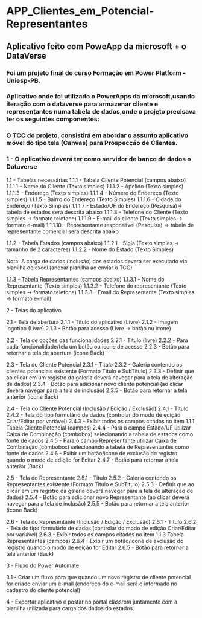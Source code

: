 # APP_Clientes_em_Potencial-Representantes
## Aplicativo feito com PoweApp da microsoft + o DataVerse

### Foi um projeto final do curso Formação em Power Platform - Uniesp-PB.
### Aplicativo onde foi utilizado o PowerApps da microsoft,usando iteração com o dataverse para armazenar cliente e representantes numa tabela de dados,onde o projeto precisava ter os seguintes componentes:

### O TCC do projeto, consistirá em abordar o assunto aplicativo móvel do tipo tela (Canvas) para Prospecção de Clientes.

### 1 - O aplicativo deverá ter como servidor de banco de dados o Dataverse

1.1 - Tabelas necessárias
1.1.1 - Tabela Cliente Potencial (campos abaixo) 1.1.1.1 - Nome do Cliente (Texto simples)
1.1.1.2 - Apelido (Texto simples)
1.1.1.3 - Endereço (Texto simples)
1.1.1.4 - Número do Endereço (Texto simples)
1.1.1.5 - Bairro do Endereço (Texto Simples)
1.1.1.6 - Cidade do Endereço (Texto Simples)
1.1.1.7 - Estado/UF do Endereço (Pesquisa)-> tabela de estados será descrita abaixo
1.1.1.8 - Telefone do Cliente (Texto simples -> formato telefone)
1.1.1.9 - E-mail do cliente (Texto simples -> formato e-mail)
1.1.1.10 - Representante responsável (Pesquisa) -> tabela de representante comercial será descrita abaixo

1.1.2 - Tabela Estados (campos abaixo)
1.1.2.1 - Sigla (Texto simples -> tamanho de 2 caracteres)
1.1.2.2 - Nome do Estado (Texto Simples)

Nota: A carga de dados (inclusão) dos estados deverá ser executado via planilha de excel (anexar planilha ao enviar o TCC)

1.1.3 - Tabela Representantes (campos abaixo)
1.1.3.1 - Nome do Representante (Texto simples)
1.1.3.2 - Telefone do representante (Texto simples -> formato telefone)
1.1.3.3 - Email do Representante (Texto simples -> formato e-mail)


2 - Telas do aplicativo

2.1 - Tela de abertura
2.1.1 - Titulo do aplicativo (Livre)
2.1.2 - Imagem logotipo (Livre)
2.1.3 - Botão para acesso (Livre -> botão ou icone)

2.2 - Tela de opções das funcionalidades
2.2.1 - Titulo (livre)
2.2.2 - Para cada funcionalidade/tela um botão ou icone de acesso
2.2.3 - Botão para retornar a tela de abertura (icone Back)

2.3 - Tela do Cliente Potencial
2.3.1 - Titulo
2.3.2 - Galeria contendo os clientes potenciais existente (Formato Titulo e SubTitulo)
2.3.3 - Definir que ao clicar em um registro da galeria deverá navegar para a tela de alteração de dados)
2.3.4 - Botão para adicionar novo cliente potencial (ao clicar deverá navegar para a tela de inclusão)
2.3.5 - Botão para retornar a tela anterior (icone Back)

2.4 - Tela do Cliente Potencial (Inclusão / Edição / Exclusão)
2.4.1 - Titulo
2.4.2 - Tela do tipo formulário de dados (controlar do modo de edição Criar/Editar por variável)
2.4.3 - Exibir todos os campos citados no item 1.1.1 Tabela Cliente Potencial (campos)
2.4.4 - Para o campo Estado/UF utilizar Caixa de Combinação (combobox) selecionando a tabela de estados como fonte de dados
2.4.5 - Para o campo Representante utilizar Caixa de Combinação (combobox) selecionando a tabela de Representantes como fonte de dados
2.4.6 - Exibir um botão/icone de exclusão do registro quando o modo de edição for Editar
2.4.7 - Botão para retornar a tela anterior (Back)

2.5 - Tela do Representante
2.5.1 - Titulo
2.5.2 - Galeria contendo os Representantes existente (Formato Titulo e SubTitulo)
2.5.3 - Definir que ao clicar em um registro da galeria deverá navegar para a tela de alteração de dados)
2.5.4 - Botão para adicionar novo Representante (ao clicar deverá navegar para a tela de inclusão)
2.5.5 - Botão para retornar a tela anterior (icone Back)

2.6 - Tela do Representante (Inclusão / Edição / Exclusão)
2.6.1 - Titulo
2.6.2 - Tela do tipo formulário de dados (controlar do modo de edição Criar/Editar por variável)
2.6.3 - Exibir todos os campos citados no item 1.1.3 Tabela Representantes (campos)
2.6.4 - Exibir um botão/icone de exclusão do registro quando o modo de edição for Editar
2.6.5 - Botão para retornar a tela anterior (Back)


3 - Fluxo do Power Automate

3.1 - Criar um fluxo para que quando um novo registro de cliente potencial for criado enviar um e-mail
      (endereço do e-mail será o informado no cadastro do cliente potencial)
         
4 - Exportar aplicativo e postar no portal classrom juntamente com a planilha utilizada para carga dos dados do estados.

